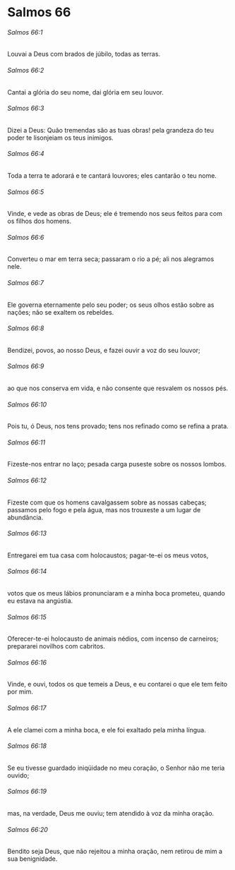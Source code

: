 # Salmos 66

###### Salmos 66:1

Louvai a Deus com brados de júbilo, todas as terras.

###### Salmos 66:2

Cantai a glória do seu nome, dai glória em seu louvor.

###### Salmos 66:3

Dizei a Deus: Quão tremendas são as tuas obras! pela grandeza do teu poder te lisonjeiam os teus inimigos.

###### Salmos 66:4

Toda a terra te adorará e te cantará louvores; eles cantarão o teu nome.

###### Salmos 66:5

Vinde, e vede as obras de Deus; ele é tremendo nos seus feitos para com os filhos dos homens.

###### Salmos 66:6

Converteu o mar em terra seca; passaram o rio a pé; ali nos alegramos nele.

###### Salmos 66:7

Ele governa eternamente pelo seu poder; os seus olhos estão sobre as nações; não se exaltem os rebeldes.

###### Salmos 66:8

Bendizei, povos, ao nosso Deus, e fazei ouvir a voz do seu louvor;

###### Salmos 66:9

ao que nos conserva em vida, e não consente que resvalem os nossos pés.

###### Salmos 66:10

Pois tu, ó Deus, nos tens provado; tens nos refinado como se refina a prata.

###### Salmos 66:11

Fizeste-nos entrar no laço; pesada carga puseste sobre os nossos lombos.

###### Salmos 66:12

Fizeste com que os homens cavalgassem sobre as nossas cabeças; passamos pelo fogo e pela água, mas nos trouxeste a um lugar de abundância.

###### Salmos 66:13

Entregarei em tua casa com holocaustos; pagar-te-ei os meus votos,

###### Salmos 66:14

votos que os meus lábios pronunciaram e a minha boca prometeu, quando eu estava na angústia.

###### Salmos 66:15

Oferecer-te-ei holocausto de animais nédios, com incenso de carneiros; prepararei novilhos com cabritos.

###### Salmos 66:16

Vinde, e ouvi, todos os que temeis a Deus, e eu contarei o que ele tem feito por mim.

###### Salmos 66:17

A ele clamei com a minha boca, e ele foi exaltado pela minha língua.

###### Salmos 66:18

Se eu tivesse guardado iniqüidade no meu coração, o Senhor não me teria ouvido;

###### Salmos 66:19

mas, na verdade, Deus me ouviu; tem atendido à voz da minha oração.

###### Salmos 66:20

Bendito seja Deus, que não rejeitou a minha oração, nem retirou de mim a sua benignidade.

